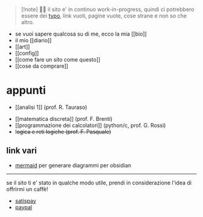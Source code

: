 >[!note] 🌼🌼
> il sito e' in continuo work-in-progress, quindi ci potrebbero essere dei [typo](https://en.wikipedia.org/wiki/Typographical_error), link vuoti, pagine vuote, cose strane e non so che altro.

- se vuoi sapere qualcosa su di me, ecco la mia [[bio]]
- il mio [[diario]]
- [[art]]
- [[config]]
- [[come fare un sito come questo]]
- [[cose da comprare]]
# appunti
* [[analisi 1]] (prof. R. Tauraso)
- [[matematica discreta]] (prof. F. Brenti) 
- [[programmazione dei calcolatori]] (python/c, prof. G. Rossi)
- l~~ogica e reti logiche  (prof. F. Pasquale)~~

## link vari
* [mermaid](https://mermaid-js.github.io/mermaid-live-editor/edit#pako:eNpVjstqw0AMRX9FaNVC_ANeFBq7zSbQQrPzZCFsOTMk80CWCcH2v3ccb1qtxD3nCk3Yxo6xxP4W760lUTjVJkCe96ay4gb1NJyhKN7mAyv4GPgxw_7lEGGwMSUXLq-bv18lqKbjqjGodeG6bKh69r8Cz1A3R0oa0_kvOd3jDB-N-7b5_H9ihXPrs-mp7KloSaAieSq4Q8_iyXX5_WlNDKplzwbLvHYkV4MmLNmjUePPI7RYqoy8wzF1pFw7ugj5LVx-AfLqVWg) per generare diagrammi per obsidian

--- 
se il sito ti e' stato in qualche modo utile, prendi in considerazione l'idea di offrirmi un caffè!
* [satispay](https://www.satispay.com/app/match/link/user/S6Y-CON--9C5F5476-02AF-46C4-A2B3-17538D681378?amount=100&currency=EUR)
* [paypal](https://paypal.me/davideluci48?country.x=IT&locale.x=it_IT)